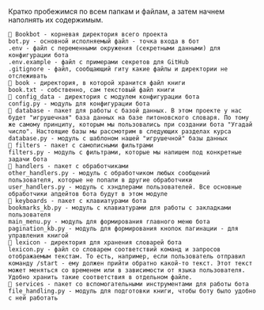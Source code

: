 Кратко пробежимся по всем папкам и файлам, а затем начнем наполнять их содержимым.

    📁 Bookbot - корневая директория всего проекта
    bot.py - основной исполняемый файл - точка входа в бот
    .env - файл с переменными окружения (секретными данными) для конфигурации бота
    .env.example - файл с примерами секретов для GitHub
    .gitignore - файл, сообщающий гиту какие файлы и директории не отслеживать
    📁 book - директория, в которой хранится файл книги
    book.txt - собственно, сам текстовый файл книги
    📁 config_data - директория с модулем конфигурации бота
    config.py - модуль для конфигурации бота
    📁 database - пакет для работы с базой данных. В этом проекте у нас будет "игрушечная" база данных на базе питоновского словаря. По тому же самому принципу, которым мы пользовались при создании бота "Угадай число". Настоящие базы мы рассмотрим в следующих разделах курса
    database.py - модуль с шаблоном нашей "игрушечной" базы данных
    📁 filters - пакет с самописными фильтрами
    filters.py - модуль с фильтрами, которые мы напишем под конкретные задачи бота
    📁 handlers - пакет с обработчиками
    other_handlers.py - модуль с обработчиком любых сообщений пользователя, которые не попали в другие обработчики
    user_handlers.py - модуль с хэндлерами пользователей. Все основные обработчики апдейтов бота будут в этом модуле
    📁 keyboards - пакет с клавиатурами бота
    bookmarks_kb.py - модуль с клавиатурами для работы с закладками пользователя
    main_menu.py - модуль для формирования главного меню бота
    pagination_kb.py - модуль для формирования кнопок пагинации - для управления книгой
    📁 lexicon - директория для хранения словарей бота
    lexicon.py - файл со словарем соответствий команд и запросов отображаемым текстам. То есть, например, если пользователь отправил команду /start - ему должен прийти обратно какой-то текст. Этот текст может меняться со временем или в зависимости от языка пользователя. Удобно хранить такие соответствия в отдельном файле.
    📁 services - пакет со вспомогательными инструментами для работы бота
    file_handling.py - модуль для подготовки книги, чтобы боту было удобно с ней работать
